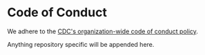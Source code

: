# Code of Conduct

We adhere to the
[CDC's organization-wide code of conduct policy](https://github.com/CDCgov/template/blob/master/code-of-conduct.md).

Anything repository specific will be appended here.
